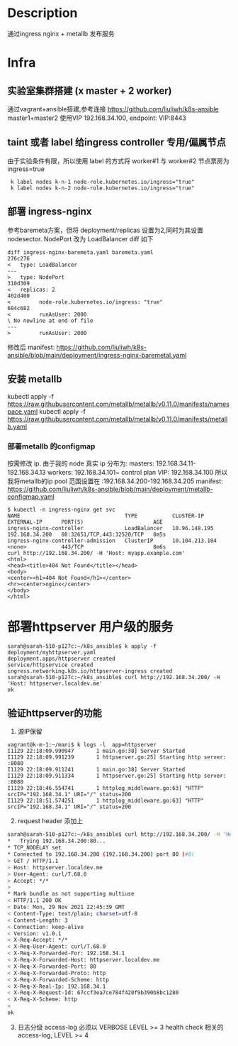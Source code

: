 # Description
通过ingress nginx + metallb 发布服务
# Infra
## 实验室集群搭建 (x master + 2 worker)
通过vagrant+ansible搭建,参考连接 https://github.com/liuliwh/k8s-ansible
master1+master2 使用VIP 192.168.34.100, endpoint: VIP:8443
## taint 或者 label 给ingress controller 专用/偏属节点
由于实验条件有限，所以使用 label 的方式将 worker#1 与 worker#2 节点票房为ingress=true
```shell
 k label nodes k-n-1 node-role.kubernetes.io/ingress="true"
 k label nodes k-n-2 node-role.kubernetes.io/ingress="true"
```
## 部署 ingress-nginx
参考baremeta方案，但将 deployment/replicas 设置为2,同时为其设置 nodesector. NodePort 改为 LoadBalancer
diff 如下
```
diff ingress-nginx-baremeta.yaml baremeta.yaml
276c276
<   type: LoadBalancer
---
>   type: NodePort
310d309
<   replicas: 2
402d400
<         node-role.kubernetes.io/ingress: "true"
684c682
<         runAsUser: 2000
\ No newline at end of file
---
>         runAsUser: 2000
```
修改后 manifest: https://github.com/liuliwh/k8s-ansible/blob/main/deployment/ingress-nginx-baremetal.yaml

## 安装 metallb
kubectl apply -f https://raw.githubusercontent.com/metallb/metallb/v0.11.0/manifests/namespace.yaml
kubectl apply -f https://raw.githubusercontent.com/metallb/metallb/v0.11.0/manifests/metallb.yaml

### 部署metallb 的configmap
按需修改 ip. 由于我的 node 真实 ip 分布为: 
masters: 192.168.34.11-192.168.34.13
workers: 192.168.34.101~
control plan VIP: 192.168.34.100
所以我将metallb的ip pool 范围设置在 :192.168.34.200-192.168.34.205
manifest: 
https://github.com/liuliwh/k8s-ansible/blob/main/deployment/metallb-configmap.yaml
```shell
$ kubectl -n ingress-nginx get svc
NAME                                 TYPE           CLUSTER-IP       EXTERNAL-IP      PORT(S)                      AGE
ingress-nginx-controller             LoadBalancer   10.96.148.195    192.168.34.200   80:32651/TCP,443:32520/TCP   8m5s
ingress-nginx-controller-admission   ClusterIP      10.104.213.104   <none>           443/TCP                      8m6s
curl http://192.168.34.200/ -H 'Host: myapp.example.com'
<html>
<head><title>404 Not Found</title></head>
<body>
<center><h1>404 Not Found</h1></center>
<hr><center>nginx</center>
</body>
</html>
```
# 部署httpserver 用户级的服务
```
sarah@sarah-510-p127c:~/k8s_ansible$ k apply -f deployment/myhttpserver.yaml 
deployment.apps/httpserver created
service/httpservice created
ingress.networking.k8s.io/httpserver-ingress created
sarah@sarah-510-p127c:~/k8s_ansible$ curl http://192.168.34.200/ -H 'Host: httpserver.localdev.me'
ok
```

## 验证httpserver的功能
1. 源IP保留
```shell
vagrant@k-m-1:~/mani$ k logs -l  app=httpserver
I1129 22:18:09.990947       1 main.go:38] Server Started
I1129 22:18:09.991239       1 httpserver.go:25] Starting http server: :8080
I1129 22:18:09.911241       1 main.go:38] Server Started
I1129 22:18:09.911334       1 httpserver.go:25] Starting http server: :8080
I1129 22:18:46.554741       1 httplog_middleware.go:63] "HTTP" srcIP="192.168.34.1" URI="/" status=200
I1129 22:18:51.574251       1 httplog_middleware.go:63] "HTTP" srcIP="192.168.34.1" URI="/" status=200
```
2. request header 添加上
```bash
sarah@sarah-510-p127c:~/k8s_ansible$ curl http://192.168.34.200/ -H 'Host: httpserver.localdev.me' -v
*   Trying 192.168.34.200:80...
* TCP_NODELAY set
* Connected to 192.168.34.200 (192.168.34.200) port 80 (#0)
> GET / HTTP/1.1
> Host: httpserver.localdev.me
> User-Agent: curl/7.68.0
> Accept: */*
> 
* Mark bundle as not supporting multiuse
< HTTP/1.1 200 OK
< Date: Mon, 29 Nov 2021 22:45:39 GMT
< Content-Type: text/plain; charset=utf-8
< Content-Length: 3
< Connection: keep-alive
< Version: v1.0.1
< X-Req-Accept: */*
< X-Req-User-Agent: curl/7.68.0
< X-Req-X-Forwarded-For: 192.168.34.1
< X-Req-X-Forwarded-Host: httpserver.localdev.me
< X-Req-X-Forwarded-Port: 80
< X-Req-X-Forwarded-Proto: http
< X-Req-X-Forwarded-Scheme: http
< X-Req-X-Real-Ip: 192.168.34.1
< X-Req-X-Request-Id: 67ccf3ea7ce784f420f9b390b8bc1280
< X-Req-X-Scheme: http
< 
ok
```
3. 日志分级
access-log 必须以 VERBOSE LEVEL >= 3
health check 相关的 access-log, LEVEL >= 4

